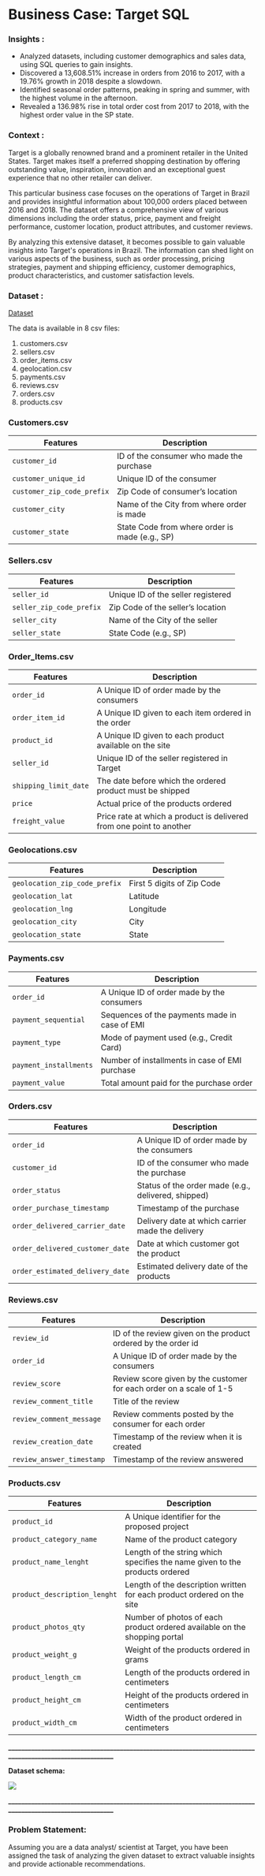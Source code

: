 # Business Case: Target SQL

### Insights :

 

 - Analyzed datasets, including customer demographics and sales data, using SQL queries to gain insights.
 - Discovered a 13,608.51% increase in orders from 2016 to 2017, with a 19.76% growth in 2018 despite a slowdown.
 - Identified seasonal order patterns, peaking in spring and summer, with the highest volume in the afternoon.
 - Revealed a 136.98% rise in total order cost from 2017 to 2018, with the highest order value in the SP state.


### Context :
Target is a globally renowned brand and a prominent retailer in the United States. Target makes itself a preferred shopping destination by offering outstanding value, inspiration, innovation and an exceptional guest experience that no other retailer can deliver.

This particular business case focuses on the operations of Target in Brazil and provides insightful information about 100,000 orders placed between 2016 and 2018. The dataset offers a comprehensive view of various dimensions including the order status, price, payment and freight performance, customer location, product attributes, and customer reviews.

By analyzing this extensive dataset, it becomes possible to gain valuable insights into Target's operations in Brazil. The information can shed light on various aspects of the business, such as order processing, pricing strategies, payment and shipping efficiency, customer demographics, product characteristics, and customer satisfaction levels.

### Dataset :  
[Dataset](https://github.com/AbhinavTalmale/Business-Case-Target-SQL/tree/main/Dataset)

The data is available in 8 csv files:

1.  customers.csv
2.  sellers.csv
3.  order_items.csv
4.  geolocation.csv
5.  payments.csv
6.  reviews.csv
7.  orders.csv
8.  products.csv


### Customers.csv

| Features                   | Description                                      |
|----------------------------|--------------------------------------------------|
| `customer_id`              | ID of the consumer who made the purchase         |
| `customer_unique_id`       | Unique ID of the consumer                        |
| `customer_zip_code_prefix` | Zip Code of consumer’s location                  |
| `customer_city`            | Name of the City from where order is made        |
| `customer_state`           | State Code from where order is made (e.g., SP)   |

### Sellers.csv

| Features                   | Description                                      |
|----------------------------|--------------------------------------------------|
| `seller_id`                | Unique ID of the seller registered               |
| `seller_zip_code_prefix`   | Zip Code of the seller’s location                |
| `seller_city`              | Name of the City of the seller                   |
| `seller_state`             | State Code (e.g., SP)                            |

### Order_Items.csv

| Features                   | Description                                      |
|----------------------------|--------------------------------------------------|
| `order_id`                 | A Unique ID of order made by the consumers       |
| `order_item_id`            | A Unique ID given to each item ordered in the order |
| `product_id`               | A Unique ID given to each product available on the site |
| `seller_id`                | Unique ID of the seller registered in Target     |
| `shipping_limit_date`      | The date before which the ordered product must be shipped |
| `price`                    | Actual price of the products ordered             |
| `freight_value`            | Price rate at which a product is delivered from one point to another |

### Geolocations.csv

| Features                   | Description                                      |
|----------------------------|--------------------------------------------------|
| `geolocation_zip_code_prefix` | First 5 digits of Zip Code                     |
| `geolocation_lat`          | Latitude                                         |
| `geolocation_lng`          | Longitude                                        |
| `geolocation_city`         | City                                             |
| `geolocation_state`        | State                                            |

### Payments.csv

| Features                   | Description                                      |
|----------------------------|--------------------------------------------------|
| `order_id`                 | A Unique ID of order made by the consumers       |
| `payment_sequential`       | Sequences of the payments made in case of EMI    |
| `payment_type`             | Mode of payment used (e.g., Credit Card)         |
| `payment_installments`     | Number of installments in case of EMI purchase   |
| `payment_value`            | Total amount paid for the purchase order         |

### Orders.csv

| Features                   | Description                                      |
|----------------------------|--------------------------------------------------|
| `order_id`                 | A Unique ID of order made by the consumers       |
| `customer_id`              | ID of the consumer who made the purchase         |
| `order_status`             | Status of the order made (e.g., delivered, shipped) |
| `order_purchase_timestamp` | Timestamp of the purchase                        |
| `order_delivered_carrier_date` | Delivery date at which carrier made the delivery |
| `order_delivered_customer_date` | Date at which customer got the product       |
| `order_estimated_delivery_date` | Estimated delivery date of the products     |

### Reviews.csv

| Features                   | Description                                      |
|----------------------------|--------------------------------------------------|
| `review_id`                | ID of the review given on the product ordered by the order id |
| `order_id`                 | A Unique ID of order made by the consumers       |
| `review_score`             | Review score given by the customer for each order on a scale of 1-5 |
| `review_comment_title`     | Title of the review                              |
| `review_comment_message`   | Review comments posted by the consumer for each order |
| `review_creation_date`     | Timestamp of the review when it is created       |
| `review_answer_timestamp`  | Timestamp of the review answered                 |

### Products.csv

| Features                   | Description                                      |
|----------------------------|--------------------------------------------------|
| `product_id`               | A Unique identifier for the proposed project     |
| `product_category_name`    | Name of the product category                     |
| `product_name_lenght`      | Length of the string which specifies the name given to the products ordered |
| `product_description_lenght` | Length of the description written for each product ordered on the site |
| `product_photos_qty`       | Number of photos of each product ordered available on the shopping portal |
| `product_weight_g`         | Weight of the products ordered in grams          |
| `product_length_cm`        | Length of the products ordered in centimeters    |
| `product_height_cm`        | Height of the products ordered in centimeters    |
| `product_width_cm`         | Width of the product ordered in centimeters      |




**___________________________________________________________________________________________________________**

**Dataset schema:**

![](https://lh6.googleusercontent.com/ps0KE3yQqTKCax3okKC1E_A8XZ5HF7-B-ur36wk2pgoCpSEidBkUglQOpJ_K8XubsOrxR7aavukqYrZaSL1KcYUk4W4fpjdmdXjIW8dZ9Jh2zekC74LroDR90kJnE0pZk56mytqMfvxbd08PdA)

**___________________________________________________________________________________________________________**

### Problem Statement:

Assuming you are a data analyst/ scientist at Target, you have been assigned the task of analyzing the given dataset to extract valuable insights and provide actionable recommendations.